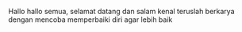 Hallo hallo semua, 
selamat datang dan salam kenal
teruslah berkarya dengan mencoba memperbaiki diri agar lebih baik
